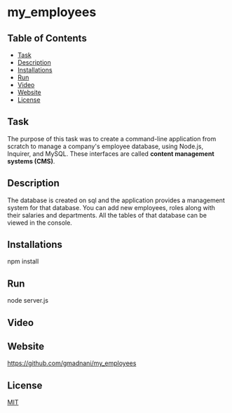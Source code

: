 # my_employees

## Table of Contents
- [Task](#task)
- [Description](#description)
- [Installations](#installations)
- [Run](#run)
- [Video](#video)
- [Website](#website)
- [License](#license)

## Task
The purpose of this task was to create a command-line application from scratch to manage a company's employee database, using Node.js, Inquirer, and MySQL. These interfaces are called **content management systems (CMS)**.

## Description 
The database is created on sql and the application provides a management system for that database. You can add new employees, roles along with their salaries and departments. All the tables of that database can be viewed in the console.

## Installations
npm install

## Run
node server.js

## Video


## Website
https://github.com/gmadnani/my_employees


## License
[MIT](https://choosealicense.com/licenses/mit/)